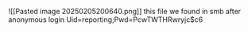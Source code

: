 ![[Pasted image 20250205200640.png]]
this file we found in smb after anonymous login
Uid=reporting;Pwd=PcwTWTHRwryjc$c6